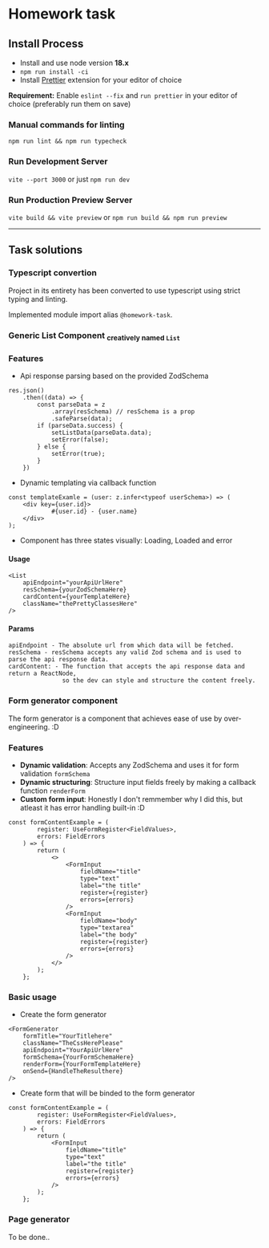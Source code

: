 # Homework task

## Install Process

- Install and use node version **18.x**
- `npm run install -ci`
- Install [Prettier](https://prettier.io/docs/en/install.html#set-up-your-editor) extension for your editor of choice


**Requirement:** Enable `eslint --fix` and `run prettier` in your editor of choice (preferably run them on save)

### Manual commands for linting

``npm run lint && npm run typecheck``


### Run Development Server

``vite --port 3000`` or just ``npm run dev``

### Run Production Preview Server

``vite build && vite preview`` or ``npm run build && npm run preview``

___

## Task solutions

### Typescript convertion
Project in its entirety has been converted to use typescript using strict typing and linting.

Implemented module import alias ``@homework-task``.

### Generic List Component <sub>creatively named ``List``</sub>

### Features

- Api response parsing based on the provided ZodSchema
```
res.json()
    .then((data) => {
        const parseData = z
            .array(resSchema) // resSchema is a prop
            .safeParse(data);
        if (parseData.success) {
            setListData(parseData.data);
            setError(false);
        } else {
            setError(true);
        }
    })
  ```
- Dynamic templating via callback function
```
const templateExamle = (user: z.infer<typeof userSchema>) => (
    <div key={user.id}>
            #{user.id} - {user.name}
    </div>
);
```
- Component has three states visually: Loading, Loaded and error

#### Usage

```
<List
    apiEndpoint="yourApiUrlHere"
    resSchema={yourZodSchemaHere}
    cardContent={yourTemplateHere}
    className="thePrettyClassesHere"
/>
```

#### Params

```
apiEndpoint - The absolute url from which data will be fetched.
resSchema - resSchema accepts any valid Zod schema and is used to parse the api response data.
cardContent: - The function that accepts the api response data and return a ReactNode, 
               so the dev can style and structure the content freely.
```

### Form generator component

The form generator is a component that achieves ease of use by over-engineering. :D

### Features

- **Dynamic validation**: Accepts any ZodSchema and uses it for form validation ``formSchema``
- **Dynamic structuring**: Structure input fields freely by making a callback function ``renderForm``
- **Custom form input**: Honestly I don't remmember why I did this, but atleast it has error handling built-in :D
```
const formContentExample = (
        register: UseFormRegister<FieldValues>,
        errors: FieldErrors
    ) => {
        return (
            <>
                <FormInput
                    fieldName="title"
                    type="text"
                    label="the title"
                    register={register}
                    errors={errors}
                />
                <FormInput
                    fieldName="body"
                    type="textarea"
                    label="the body"
                    register={register}
                    errors={errors}
                />
            </>
        );
    };
```

### Basic usage

- Create the form generator
```
<FormGenerator
    formTitle="YourTitlehere"
    className="TheCssHerePlease"
    apiEndpoint="YourApiUrlHere"
    formSchema={YourFormSchemaHere}
    renderForm={YourFormTemplateHere}
    onSend={HandleTheResulthere}
/>
```

- Create form that will be binded to the form generator
```
const formContentExample = (
        register: UseFormRegister<FieldValues>,
        errors: FieldErrors
    ) => {
        return (
            <FormInput
                fieldName="title"
                type="text"
                label="the title"
                register={register}
                errors={errors}
            />
        );
    };
```

### Page generator

To be done..